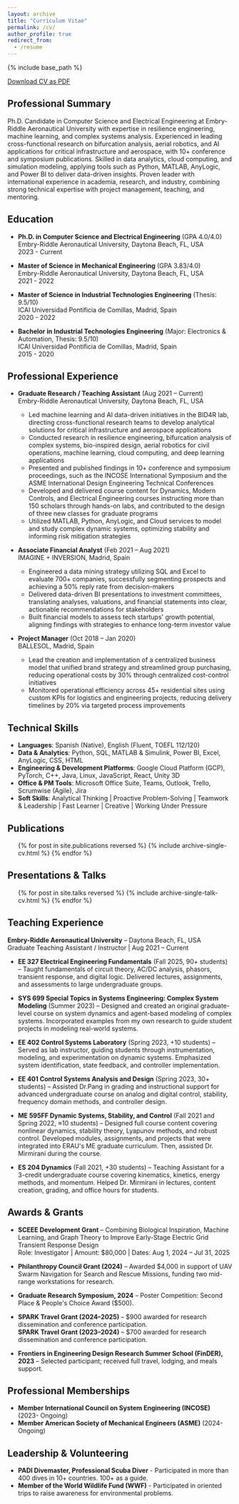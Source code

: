 ```yaml
---
layout: archive
title: "Curriculum Vitae"
permalink: /cv/
author_profile: true
redirect_from:
  - /resume
---
```


{% include base_path %}

[Download CV as PDF](/files/RGO_CV2025.pdf)

## Professional Summary

Ph.D. Candidate in Computer Science and Electrical Engineering at Embry-Riddle Aeronautical University with expertise in resilience engineering, machine learning, and complex systems analysis. Experienced in leading cross-functional research on bifurcation analysis, aerial robotics, and AI applications for critical infrastructure and aerospace, with 10+ conference and symposium publications. Skilled in data analytics, cloud computing, and simulation modeling, applying tools such as Python, MATLAB, AnyLogic, and Power BI to deliver data-driven insights. Proven leader with international experience in academia, research, and industry, combining strong technical expertise with project management, teaching, and mentoring.

## Education

* **Ph.D. in Computer Science and Electrical Engineering** (GPA 4.0/4.0)  
  Embry-Riddle Aeronautical University, Daytona Beach, FL, USA  
  2023 - Current

* **Master of Science in Mechanical Engineering** (GPA 3.83/4.0)  
  Embry-Riddle Aeronautical University, Daytona Beach, FL, USA  
  2021 - 2022

* **Master of Science in Industrial Technologies Engineering** (Thesis: 9.5/10)  
  ICAI Universidad Pontificia de Comillas, Madrid, Spain  
  2020 - 2022

* **Bachelor in Industrial Technologies Engineering** (Major: Electronics & Automation, Thesis: 9.5/10)  
  ICAI Universidad Pontificia de Comillas, Madrid, Spain  
  2015 - 2020

## Professional Experience

* **Graduate Research / Teaching Assistant** (Aug 2021 – Current)  
  Embry-Riddle Aeronautical University, Daytona Beach, FL, USA
  * Led machine learning and AI data-driven initiatives in the BID4R lab, directing cross-functional research teams to develop analytical solutions for critical infrastructure and aerospace applications
  * Conducted research in resilience engineering, bifurcation analysis of complex systems, bio-inspired design, aerial robotics for civil operations, machine learning, cloud computing, and deep learning applications
  * Presented and published findings in 10+ conference and symposium proceedings, such as the INCOSE International Symposium and the ASME International Design Engineering Technical Conferences
  * Developed and delivered course content for Dynamics, Modern Controls, and Electrical Engineering courses instructing more than 150 scholars through hands-on labs, and contributed to the design of three new classes for graduate programs
  * Utilized MATLAB, Python, AnyLogic, and Cloud services to model and study complex dynamic systems, optimizing stability and informing risk mitigation strategies

* **Associate Financial Analyst** (Feb 2021 – Aug 2021)  
  IMAGINE + INVERSION, Madrid, Spain
  * Engineered a data mining strategy utilizing SQL and Excel to evaluate 700+ companies, successfully segmenting prospects and achieving a 50% reply rate from decision-makers
  * Delivered data-driven BI presentations to investment committees, translating analyses, valuations, and financial statements into clear, actionable recommendations for stakeholders
  * Built financial models to assess tech startups' growth potential, aligning findings with strategies to enhance long-term investor value

* **Project Manager** (Oct 2018 – Jan 2020)  
  BALLESOL, Madrid, Spain
  * Lead the creation and implementation of a centralized business model that unified brand strategy and streamlined group purchasing, reducing operational costs by 30% through centralized cost-control initiatives
  * Monitored operational efficiency across 45+ residential sites using custom KPIs for logistics and engineering projects, reducing delivery timelines by 20% via targeted process improvements

## Technical Skills

* **Languages**: Spanish (Native), English (Fluent, TOEFL 112/120)
* **Data & Analytics**: Python, SQL, MATLAB & Simulink, Power BI, Excel, AnyLogic, CSS, HTML
* **Engineering & Development Platforms**: Google Cloud Platform (GCP), PyTorch, C++, Java, Linux, JavaScript, React, Unity 3D
* **Office & PM Tools**: Microsoft Office Suite, Teams, Outlook, Trello, Scrumwise (Agile), Jira
* **Soft Skills**: Analytical Thinking | Proactive Problem-Solving | Teamwork & Leadership | Fast Learner | Creative | Working Under Pressure

## Publications

  <ul>{% for post in site.publications reversed %}
    {% include archive-single-cv.html %}
  {% endfor %}</ul>
  
## Presentations & Talks

  <ul>{% for post in site.talks reversed %}
    {% include archive-single-talk-cv.html  %}
  {% endfor %}</ul>
  
## Teaching Experience

**Embry-Riddle Aeronautical University** – Daytona Beach, FL, USA  
Graduate Teaching Assistant / Instructor | Aug 2021 – Current

* **EE 327 Electrical Engineering Fundamentals** (Fall 2025, 90+ students) – Taught fundamentals of circuit theory, AC/DC analysis, phasors, transient response, and digital logic. Delivered lectures, assignments, and assessments to large undergraduate groups.

* **SYS 699 Special Topics in Systems Engineering: Complex System Modeling** (Summer 2023) – Designed and created an original graduate-level course on system dynamics and agent-based modeling of complex systems. Incorporated examples from my own research to guide student projects in modeling real-world systems.

* **EE 402 Control Systems Laboratory** (Spring 2023, +10 students) – Served as lab instructor, guiding students through instrumentation, modeling, and experimentation on dynamic systems. Emphasized system identification, state feedback, and controller implementation.

* **EE 401 Control Systems Analysis and Design** (Spring 2023, 30+ students) – Assisted Dr.Pang in grading and instructional support for advanced undergraduate course on analog and digital control, stability, frequency domain methods, and controller design.

* **ME 595FF Dynamic Systems, Stability, and Control** (Fall 2021 and Spring 2022, ≈10 students) – Designed full course content covering nonlinear dynamics, stability theory, Lyapunov methods, and robust control. Developed modules, assignments, and projects that were integrated into ERAU's ME graduate curriculum. Then, assisted Dr. Mirmirani during the course.

* **ES 204 Dynamics** (Fall 2021, +30 students) – Teaching Assistant for a 3-credit undergraduate course covering kinematics, kinetics, energy methods, and momentum. Helped Dr. Mirmirani in lectures, content creation, grading, and office hours for students.

## Awards & Grants

* **SCEEE Development Grant** – Combining Biological Inspiration, Machine Learning, and Graph Theory to Improve Early-Stage Electric Grid Transient Response Design  
  Role: Investigator | Amount: $80,000 | Dates: Aug 1, 2024 – Jul 31, 2025

* **Philanthropy Council Grant (2024)** – Awarded $4,000 in support of UAV Swarm Navigation for Search and Rescue Missions, funding two mid-range workstations for research.

* **Graduate Research Symposium, 2024** – Poster Competition: Second Place & People's Choice Award ($500).

* **SPARK Travel Grant (2024–2025)** – $900 awarded for research dissemination and conference participation.  
  **SPARK Travel Grant (2023–2024)** – $700 awarded for research dissemination and conference participation.

* **Frontiers in Engineering Design Research Summer School (FinDER), 2023** – Selected participant; received full travel, lodging, and meals support.

## Professional Memberships

* **Member International Council on System Engineering (INCOSE)** (2023- Ongoing)
* **Member American Society of Mechanical Engineers (ASME)** (2024- Ongoing)

## Leadership & Volunteering

* **PADI Divemaster, Professional Scuba Diver** - Participated in more than 400 dives in 10+ countries. 100+ as a guide.
* **Member of the World Wildlife Fund (WWF)** - Participated in oriented trips to raise awareness for environmental problems.
